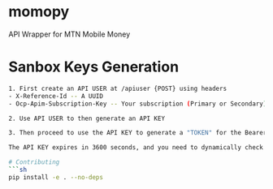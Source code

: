 # momopy
API Wrapper for MTN Mobile Money 

# Sanbox Keys Generation
```sh
1. First create an API USER at /apiuser {POST} using headers
- X-Reference-Id -- A UUID
- Ocp-Apim-Subscription-Key -- Your subscription (Primary or Secondary)

2. Use API USER to then generate an API KEY

3. Then proceed to use the API KEY to generate a "TOKEN" for the Bearer Token you want to use in any of the product

The API KEY expires in 3600 seconds, and you need to dynamically check and regenerate one if it expires on the fly

# Contributing
```sh
pip install -e . --no-deps

```


